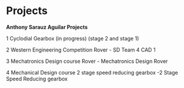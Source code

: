 # Projects
**Anthony Sarauz Aguilar Projects**

1 Cyclodial Gearbox (in progress) (stage 2 and stage 1)

2 Western Engineering Competition Rover - SD Team 4 CAD 1

3 Mechatronics Design course Rover - Mechatronics Design Rover

4 Mechanical Design course 2 stage speed reducing gearbox -2 Stage Speed Reducing gearbox
